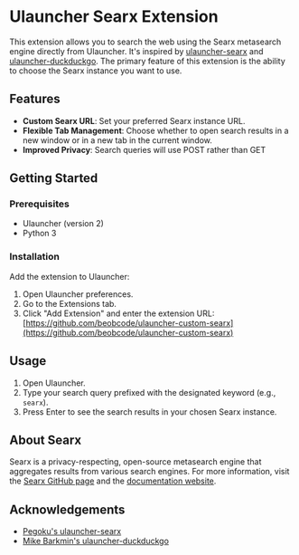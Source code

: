 # Ulauncher Searx Extension

This extension allows you to search the web using the Searx metasearch engine directly from Ulauncher. It's inspired by [ulauncher-searx](https://github.com/Pegoku/ulauncher-searx) and [ulauncher-duckduckgo](https://github.com/mikebarkmin/ulauncher-duckduckgo). The primary feature of this extension is the ability to choose the Searx instance you want to use.

## Features

- **Custom Searx URL**: Set your preferred Searx instance URL.
- **Flexible Tab Management**: Choose whether to open search results in a new window or in a new tab in the current window.
- **Improved Privacy**: Search queries will use POST rather than GET

## Getting Started

### Prerequisites

- Ulauncher (version 2)
- Python 3

### Installation

Add the extension to Ulauncher:
1. Open Ulauncher preferences.
2. Go to the Extensions tab.
3. Click "Add Extension" and enter the extension URL: [https://github.com/beobcode/ulauncher-custom-searx](https://github.com/beobcode/ulauncher-custom-searx)

## Usage

1. Open Ulauncher.
2. Type your search query prefixed with the designated keyword (e.g., `searx`).
3. Press Enter to see the search results in your chosen Searx instance.

## About Searx

Searx is a privacy-respecting, open-source metasearch engine that aggregates results from various search engines. For more information, visit the [Searx GitHub page](https://github.com/searx/searx) and the [documentation website](https://searx.github.io/searx/).

## Acknowledgements

- [Pegoku's ulauncher-searx](https://github.com/Pegoku/ulauncher-searx)
- [Mike Barkmin's ulauncher-duckduckgo](https://github.com/mikebarkmin/ulauncher-duckduckgo)
